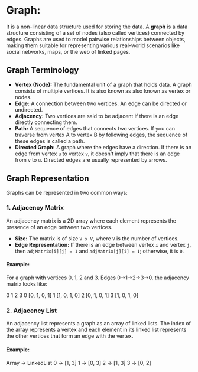 # Graph:

It is a non-linear data structure used for storing the data.
A **graph** is a data structure consisting of a set of nodes (also called vertices) connected by edges. Graphs are used to model pairwise relationships between objects, making them suitable for representing various real-world scenarios like social networks, maps, or the web of linked pages.

## Graph Terminology

- **Vertex (Node):** The fundamental unit of a graph that holds data. A graph consists of multiple vertices. It is also known as also known as vertex or nodes.
- **Edge:** A connection between two vertices. An edge can be directed or undirected.
- **Adjacency:** Two vertices are said to be adjacent if there is an edge directly connecting them.
- **Path:** A sequence of edges that connects two vertices. If you can traverse from vertex A to vertex B by following edges, the sequence of these edges is called a path.
- **Directed Graph:** A graph where the edges have a direction. If there is an edge from vertex `u` to vertex `v`, it doesn't imply that there is an edge from `v` to `u`. Directed edges are usually represented by arrows.

## Graph Representation

Graphs can be represented in two common ways:

### 1. Adjacency Matrix

An adjacency matrix is a 2D array where each element represents the presence of an edge between two vertices.

- **Size:** The matrix is of size `V x V`, where `V` is the number of vertices.
- **Edge Representation:** If there is an edge between vertex `i` and vertex `j`, then `adjMatrix[i][j] = 1` and  `adjMatrix[j][i] = 1`; otherwise, it is `0`.

#### Example:

For a graph with vertices 0, 1, 2 and 3.
Edges 0->1->2->3->0. the adjacency matrix looks like:

   0  1  2  3
0 [0, 1, 0, 1]
1 [1, 0, 1, 0]
2 [0, 1, 0, 1]
3 [1, 0, 1, 0]

### 2. Adjacency List

An adjacency list represents a graph as an array of linked lists.
The index of the array represents a vertex and each element in its linked list represents the other vertices that form an edge with the vertex.

#### Example:

Array -> LinkedList
  0   -> [1, 3]
  1   -> [0, 3]
  2   -> [1, 3]
  3   -> [0, 2]

